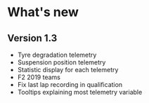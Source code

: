 # What's new

## Version 1.3

- Tyre degradation telemetry
- Suspension position telemetry
- Statistic display for each telemetry
- F2 2019 teams
- Fix last lap recording in qualification
- Tooltips explaining most telemetry variable
